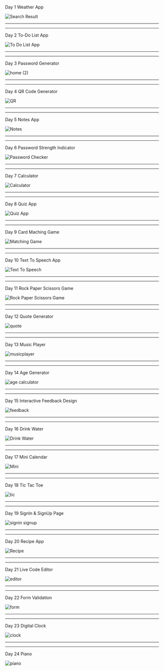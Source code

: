Day 1 Weather App


![Search Result](https://github.com/itshimanshu010/WebApps/assets/55348957/d2003310-27c1-4e04-8b19-fb55267332a6)

-----------------------------------------------
-----------------------------------------------
Day 2 To-Do List App

![To Do List App](https://github.com/itshimanshu010/WebApps/assets/55348957/47cc268d-60d5-44a0-a5d3-3bf07e280604)

-----------------------------------------------
-----------------------------------------------
Day 3 Password Generator

![home (2)](https://github.com/itshimanshu010/WebApps/assets/55348957/ed745e28-becc-495c-8f67-abb10c823688)

-----------------------------------------------
-----------------------------------------------
Day 4 QR Code Generator

![QR](https://github.com/itshimanshu010/WebApps/assets/55348957/651f0de5-4ac5-4d48-96b3-d3452dadbcab)

-----------------------------------------------
-----------------------------------------------
Day 5 Notes App

![Notes](https://github.com/itshimanshu010/WebApps/assets/55348957/01f3d940-61d5-4e62-a81a-3f810cc0adf9)

-----------------------------------------------
-----------------------------------------------
Day 6 Password Strength Indicator

![Password Checker](https://github.com/itshimanshu010/WebApps/assets/55348957/f17adcce-26d1-4e1c-ba35-dc555f9d99b4)

-----------------------------------------------
-----------------------------------------------
Day 7 Calculator

![Calculator](https://github.com/itshimanshu010/WebApps/assets/55348957/ce695bd6-1479-4508-a75f-f6770a91e1a6)

-----------------------------------------------
-----------------------------------------------
Day 8 Quiz App 

![Quiz App](https://github.com/itshimanshu010/WebApps/assets/55348957/783a51e6-adfc-4b6b-afa8-f48474b717fa)

-----------------------------------------------
-----------------------------------------------
Day 9 Card Maching Game

![Matching Game](https://github.com/itshimanshu010/WebApps/assets/55348957/5674afa8-cdd6-4fed-92ea-c817e8a0cdb3)

-----------------------------------------------
-----------------------------------------------
Day 10 Text To Speech App

![Text To Speech](https://github.com/itshimanshu010/WebApps/assets/55348957/9be93d59-12d3-44e2-baab-1df831b46834)

-----------------------------------------------
-----------------------------------------------
Day 11 Rock Paper Scissors Game

![Rock Paper Scissors Game](https://github.com/itshimanshu010/WebApps/assets/55348957/9f22de9a-d082-4bf0-a0aa-4776399b806d)

-----------------------------------------------
-----------------------------------------------
Day 12 Quote Generator

![quote ](https://github.com/itshimanshu010/WebApps/assets/55348957/ac5df418-b53d-489a-b418-4b73a717b6b5)

-----------------------------------------------
-----------------------------------------------
Day 13 Music Player

![musicplayer](https://github.com/itshimanshu010/WebApps/assets/55348957/85c0c193-1310-4fa9-9169-afdc25c957b9)

-----------------------------------------------
-----------------------------------------------
Day 14 Age Generator

![age calculator](https://github.com/itshimanshu010/WebApps/assets/55348957/f0381614-3219-4cf0-9bed-9f43005362bc)

-----------------------------------------------
-----------------------------------------------
Day 15 Interactive Feedback Design

![feedback](https://github.com/itshimanshu010/WebApps/assets/55348957/0998705b-cd73-44ce-91ce-73accdbfc23d)

-----------------------------------------------
-----------------------------------------------
Day 16 Drink Water

![Drink Water](https://github.com/itshimanshu010/WebApps/assets/55348957/43bbf776-da96-47fa-93ff-c8fd19808709)

-----------------------------------------------
-----------------------------------------------
Day 17 Mini Calendar

![Mini](https://github.com/itshimanshu010/WebApps/assets/55348957/0e79a3e8-10b5-4fd2-9d85-0090e2be0ab6)

-----------------------------------------------
-----------------------------------------------
Day 18 Tic Tac Toe

![tic](https://github.com/itshimanshu010/WebApps/assets/55348957/4e83d44d-374c-4d8f-9491-a1d5726e0ef7)

-----------------------------------------------
-----------------------------------------------
Day 19 SignIn & SignUp Page

![signin signup](https://github.com/itshimanshu010/WebApps/assets/55348957/9bdac3ce-0b96-41f3-8a73-9f428359a4b0)

-----------------------------------------------
-----------------------------------------------
Day 20 Recipe App

![Recipe](https://github.com/itshimanshu010/WebApps/assets/55348957/791cc568-d83c-4133-a2f2-ae63c58f3d6b)

-----------------------------------------------
-----------------------------------------------
Day 21 Live Code Editor

![editor](https://github.com/itshimanshu010/WebApps/assets/55348957/bf3e7b34-f35e-49ab-aa84-290e0c1c274e)

-----------------------------------------------
-----------------------------------------------
Day 22 Form Validation

![form](https://github.com/itshimanshu010/WebApps/assets/55348957/547e116b-1838-40ee-8c2f-84afab087676)

-----------------------------------------------
-----------------------------------------------
Day 23 Digital Clock

![clock](https://github.com/itshimanshu010/WebApps/assets/55348957/6365f01a-6c03-464a-845b-02a1c46f0b01)

-----------------------------------------------
-----------------------------------------------
Day 24 Piano 

![piano](https://github.com/itshimanshu010/WebApps/assets/55348957/d3dd9773-f5ee-489d-984a-79e25d9923e4)

